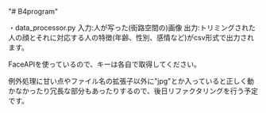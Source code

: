 "# B4program" 

・data_processor.py
入力:人が写った(街路空間の)画像
出力:トリミングされた人の顔とそれに対応する人の特徴(年齢、性別、感情など)がcsv形式で出力されます。
  
FaceAPIを使っているので、キーは各自で取得してください。

例外処理に甘い点やファイル名の拡張子以外に"jpg"とか入っていると正しく動かなかったり冗長な部分もあったりするので、後日リファクタリングを行う予定です。
